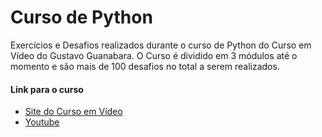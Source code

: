 # Curso de Python

Exercícios e Desafios realizados durante o curso de Python do Curso em Vídeo do Gustavo Guanabara.
O Curso é dividido em 3 módulos até o momento e são mais de 100 desafios no total a serem realizados.

#### Link para o curso
- [Site do Curso em Vídeo](https://www.cursoemvideo.com/course/python-3-mundo-2 "Python 3 – Mundo 2")
- [Youtube](https://www.youtube.com/watch?v=nJkVHusJp6E&list=PLHz_AreHm4dk_nZHmxxf_J0WRAqy5Czye?target=_blank "Python 3 – Mundo 2")
